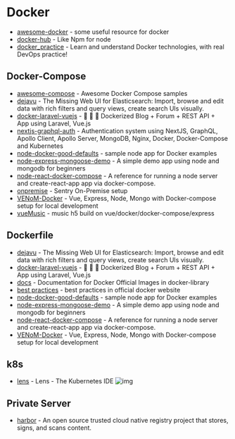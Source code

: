 # Docker

- [awesome-docker](https://github.com/veggiemonk/awesome-docker) - some useful resource for docker
- [docker-hub](https://hub.docker.com/) - Like Npm for node
- [docker_practice](https://github.com/yeasy/docker_practice) - Learn and understand Docker technologies, with real DevOps practice!


## Docker-Compose

- [awesome-compose](https://github.com/docker/awesome-compose) - Awesome Docker Compose samples
- [dejavu](https://github.com/appbaseio/dejavu) - The Missing Web UI for Elasticsearch: Import, browse and edit data with rich filters and query views, create search UIs visually.
- [docker-laravel-vuejs](https://github.com/gliterd/docker-laravel-vuejs) - <g-emoji class="g-emoji" alias="star2" fallback-src="https://github.githubassets.com/images/icons/emoji/unicode/1f31f.png">🌟</g-emoji> <g-emoji class="g-emoji" alias="dart" fallback-src="https://github.githubassets.com/images/icons/emoji/unicode/1f3af.png">🎯</g-emoji> <g-emoji class="g-emoji" alias="newspaper" fallback-src="https://github.githubassets.com/images/icons/emoji/unicode/1f4f0.png">📰</g-emoji> Dockerized Blog + Forum + REST API + App using Laravel, Vue.js
- [nextjs-graphql-auth](https://github.com/nreoch25/nextjs-graphql-auth) - Authentication system using NextJS, GraphQL, Apollo Client, Apollo Server, MongoDB, Nginx, Docker, Docker-Compose and Kubernetes
- [node-docker-good-defaults](https://github.com/BretFisher/node-docker-good-defaults) - sample node app for Docker examples
- [node-express-mongoose-demo](https://github.com/madhums/node-express-mongoose-demo) - A simple demo app using node and mongodb for beginners
- [node-react-docker-compose](https://github.com/mrcoles/node-react-docker-compose) - A reference for running a node server and create-react-app app via docker-compose.
- [onpremise](https://github.com/getsentry/onpremise) - Sentry On-Premise setup
- [VENoM-Docker](https://github.com/jamesaud/VENoM-Docker) - Vue, Express, Node, Mongo with Docker-compose setup for local development
- [vueMusic](https://github.com/xieyezi/vueMusic) - music h5 build on vue/docker/docker-compose/express

## Dockerfile

- [dejavu](https://github.com/appbaseio/dejavu) - The Missing Web UI for Elasticsearch: Import, browse and edit data with rich filters and query views, create search UIs visually.
- [docker-laravel-vuejs](https://github.com/gliterd/docker-laravel-vuejs) - <g-emoji class="g-emoji" alias="star2" fallback-src="https://github.githubassets.com/images/icons/emoji/unicode/1f31f.png">🌟</g-emoji> <g-emoji class="g-emoji" alias="dart" fallback-src="https://github.githubassets.com/images/icons/emoji/unicode/1f3af.png">🎯</g-emoji> <g-emoji class="g-emoji" alias="newspaper" fallback-src="https://github.githubassets.com/images/icons/emoji/unicode/1f4f0.png">📰</g-emoji> Dockerized Blog + Forum + REST API + App using Laravel, Vue.js
- [docs](https://github.com/docker-library/docs) - Documentation for Docker Official Images in docker-library
- [best practices](https://docs.docker.com/develop/develop-images/dockerfile_best-practices/) - best practices in official docker website
- [node-docker-good-defaults](https://github.com/BretFisher/node-docker-good-defaults) - sample node app for Docker examples
- [node-express-mongoose-demo](https://github.com/madhums/node-express-mongoose-demo) - A simple demo app using node and mongodb for beginners
- [node-react-docker-compose](https://github.com/mrcoles/node-react-docker-compose) - A reference for running a node server and create-react-app app via docker-compose.
- [VENoM-Docker](https://github.com/jamesaud/VENoM-Docker) - Vue, Express, Node, Mongo with Docker-compose setup for local development

## k8s

- [lens](https://github.com/lensapp/lens) - Lens - The Kubernetes IDE ![img](https://img.shields.io/github/stars/lensapp/lens)

## Private Server

- [harbor](https://github.com/goharbor/harbor) - An open source trusted cloud native registry project that stores, signs, and scans content.


